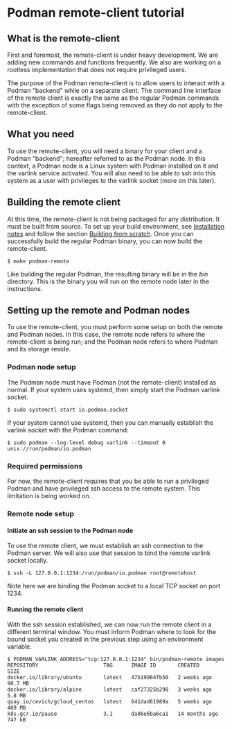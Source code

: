 # Podman remote-client tutorial

## What is the remote-client

First and foremost, the remote-client is under heavy development.  We are adding new
commands and functions frequently.  We also are working on a rootless implementation that
does not require privileged users.

The purpose of the Podman remote-client is to allow users to interact with a Podman "backend"
while on a separate client.  The command line interface of the remote client is exactly the
same as the regular Podman commands with the exception of some flags being removed as they
do not apply to the remote-client.

## What you need
To use the remote-client, you will need a binary for your client and a Podman "backend"; hereafter
referred to as the Podman node.  In this context, a Podman node is a Linux system with Podman
installed on it and the varlink service activated.  You will also need to be able to ssh into this
system as a user with privileges to the varlink socket (more on this later).

## Building the remote client
At this time, the remote-client is not being packaged for any distribution.  It must be built from
source.  To set up your build environment, see [Installation notes](https://github.com/containers/libpod/blob/master/install.md) and follow the
section [Building from scratch](https://github.com/containers/libpod/blob/master/install.md#building-from-scratch).  Once you can successfully
build the regular Podman binary, you can now build the remote-client.
```
$ make podman-remote
```
Like building the regular Podman, the resulting binary will be in the *bin* directory.  This is the binary
you will run on the remote node later in the instructions.

## Setting up the remote and Podman nodes

To use the remote-client, you must perform some setup on both the remote and Podman nodes. In this case,
the remote node refers to where the remote-client is being run; and the Podman node refers to where
Podman and its storage reside.

### Podman node setup
The Podman node must have Podman (not the remote-client) installed as normal. If your system uses systemd,
then simply start the Podman varlink socket.
```
$ sudo systemctl start io.podman.socket
```

If your system cannot use systemd, then you can manually establish the varlink socket with the Podman
command:
```
$ sudo podman --log-level debug varlink --timeout 0  unix://run/podman/io.podman
```

### Required permissions
For now, the remote-client requires that you be able to run a privileged Podman and have privileged ssh
access to the remote system.  This limitation is being worked on.

### Remote node setup

#### Initiate an ssh session to the Podman node
To use the remote client, we must establish an ssh connection to the Podman server.  We will also use
that session to bind the remote varlink socket locally.

```
$ ssh -L 127.0.0.1:1234:/run/podman/io.podman root@remotehost
```
Note here we are binding the Podman socket to a local TCP socket on port 1234.

#### Running the remote client
With the ssh session established, we can now run the remote client in a different terminal window. You
must inform Podman where to look for the bound socket you created in the previous step using an
environment variable.

```
$ PODMAN_VARLINK_ADDRESS="tcp:127.0.0.1:1234" bin/podman-remote images
REPOSITORY                     TAG      IMAGE ID       CREATED         SIZE
docker.io/library/ubuntu       latest   47b19964fb50   2 weeks ago     90.7 MB
docker.io/library/alpine       latest   caf27325b298   3 weeks ago     5.8 MB
quay.io/cevich/gcloud_centos   latest   641dad61989a   5 weeks ago     489 MB
k8s.gcr.io/pause               3.1      da86e6ba6ca1   14 months ago   747 kB
```
